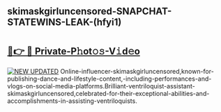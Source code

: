 ## skimaskgirluncensored-SNAPCHAT-STATEWINS-LEAK-(hfyi1)


# <h2><a href="https://mediaupload.pro?-20M">🔗👉 🔴 Private-P𝚑ot𝚘𝚜-V𝚒d𝚎o</a></h2>

[![NEW UPDATED](https://i.imgur.com/0qMVB7G.gif)](https://mediaupload.pro?-20M)
Online-influencer-skimaskgirluncensored,known-for-publishing-dance-and-lifestyle-content,-including-performances-and-vlogs-on-social-media-platforms.Brilliant-ventriloquist-assistant-skimaskgirluncensored,celebrated-for-their-exceptional-abilities-and-accomplishments-in-assisting-ventriloquists.  